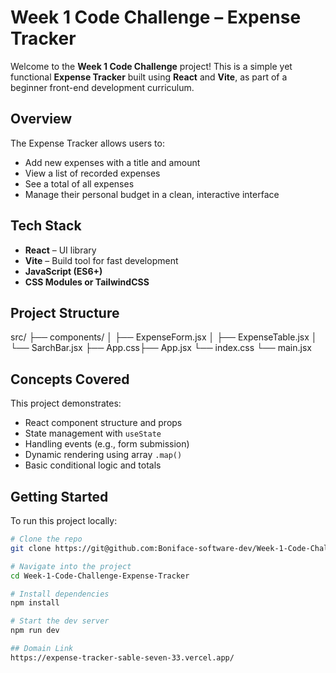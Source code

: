 # Week 1 Code Challenge – Expense Tracker

Welcome to the **Week 1 Code Challenge** project! This is a simple yet functional **Expense Tracker** built using **React** and **Vite**, as part of a beginner front-end development curriculum.

##  Overview

The Expense Tracker allows users to:
- Add new expenses with a title and amount
- View a list of recorded expenses
- See a total of all expenses
- Manage their personal budget in a clean, interactive interface

##  Tech Stack

- **React** – UI library
- **Vite** – Build tool for fast development
- **JavaScript (ES6+)**
- **CSS Modules or TailwindCSS** 

##  Project Structure

src/ ├── components/ │ ├── ExpenseForm.jsx │ ├── ExpenseTable.jsx │ └── SarchBar.jsx ├── App.css├── App.jsx └── index.css └── main.jsx


##  Concepts Covered

This project demonstrates:
- React component structure and props
- State management with `useState`
- Handling events (e.g., form submission)
- Dynamic rendering using array `.map()`
- Basic conditional logic and totals

##  Getting Started

To run this project locally:

```bash
# Clone the repo
git clone https://git@github.com:Boniface-software-dev/Week-1-Code-Challenge-Expense-Tracker.git

# Navigate into the project
cd Week-1-Code-Challenge-Expense-Tracker

# Install dependencies
npm install

# Start the dev server
npm run dev

## Domain Link
https://expense-tracker-sable-seven-33.vercel.app/
